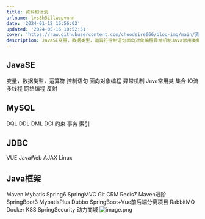 ```yaml
---
title: 资料和计划
urlname: lvs8h5illwcpvnnn
date: '2024-01-12 16:56:02'
updated: '2024-05-16 10:52:51'
cover: 'https://raw.githubusercontent.com/choodsire666/blog-img/main/资料和计划/47586a0dce76e9bbff3910896df0a807.png'
description: JavaSE变量，数据类型，运算符控制语句面向对象编程异常机制Java常用类集合IO流多线程网络编程反射MySQLDQL DDL DML DCl 约束 事务 索引JDBCVUEJavaWebAJAXLinuxJava框架MavenMybatisSpring6SpringMVCGitCRMRed...
---
```

## JavaSE
变量，数据类型，运算符
控制语句
面向对象编程
异常机制
Java常用类
集合
IO流
多线程
网络编程
反射
## MySQL
DQL DDL DML DCl 约束 事务 索引
## JDBC
VUE
JavaWeb
AJAX
Linux
## Java框架
Maven
Mybatis
Spring6
SpringMVC
Git
CRM
Redis7
Maven进阶
SpringBoot3
MybatisPlus
Dubbo
SpringBoot+Vue前后端分离项目
RabbitMQ 
Docker
K8S
SpringSecurity
动力商城
![image.png](https://cdn.nlark.com/yuque/0/2024/png/29688613/1710664242235-0fbb41e2-2920-4abf-9731-d055cac4e87d.png#averageHue=%2332302e&clientId=u8bc8de53-f351-4&from=paste&height=57&id=u63623ac1&originHeight=71&originWidth=354&originalType=binary&ratio=1.2395833730697632&rotation=0&showTitle=false&size=9631&status=done&style=none&taskId=ufbb68fc3-7988-42da-a681-610cd21bd10&title=&width=285.5798227781465)

